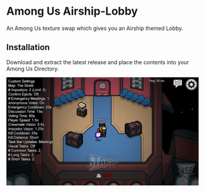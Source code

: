# Among Us Airship-Lobby
An Among Us texture swap which gives you an Airship themed Lobby.

<h2>Installation</h2>
Download and extract the latest release and place the contents into your Among Us Directory.

<img src="Screenshot/Airship Lobby.jpg" width="750"></img>
